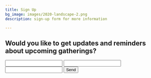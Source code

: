 ```yaml
---
title: Sign Up
bg_image: images/2020-landscape-2.png
description: sign-up form for more information

---
```

## Would you like to get updates and reminders about upcoming gatherings?

<form action="[https://getform.io/f/90d4734d-956d-41db-b285-c2898d6a7d60](https://getform.io/f/90d4734d-956d-41db-b285-c2898d6a7d60 "https://getform.io/f/90d4734d-956d-41db-b285-c2898d6a7d60")" method="POST"> <input type="text" name="name"> <input type="email" name="email"> <input type="text" name="message (optional)"> <button type="submit">Send</button> </form>